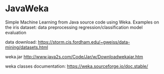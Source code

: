 # JavaWeka
Simple Machine Learning from Java source code using Weka.
Examples on the iris dataset:
  data preprocessing
  regression/classification
  model evaluation

data download:
https://storm.cis.fordham.edu/~gweiss/data-mining/datasets.html

weka.jar
http://www.java2s.com/Code/Jar/w/Downloadwekajar.htm

weka classes documentation:
https://weka.sourceforge.io/doc.stable/

